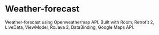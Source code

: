 # Weather-forecast
Weather-forecast using Openweathermap API. Built with Room, Retrofit 2, LiveData, ViewModel, RxJava 2, DataBinding, Google Maps API.
